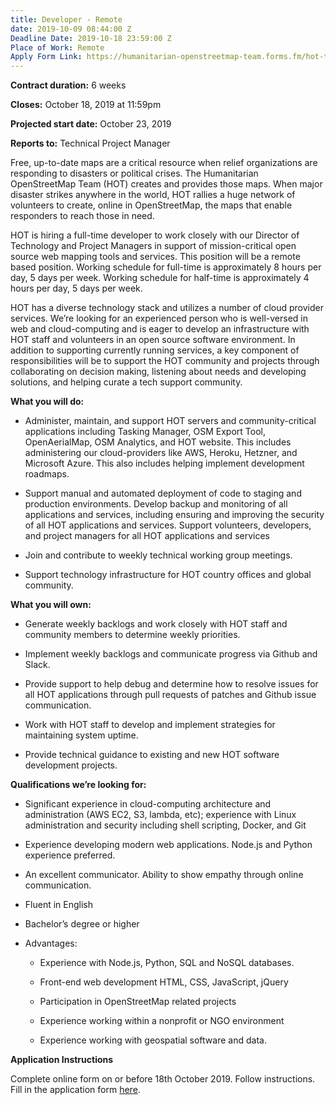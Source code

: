 ```yaml
---
title: Developer - Remote
date: 2019-10-09 08:44:00 Z
Deadline Date: 2019-10-18 23:59:00 Z
Place of Work: Remote
Apply Form Link: https://humanitarian-openstreetmap-team.forms.fm/hot-tech-submission
---
```


**Contract duration:** 6 weeks

**Closes:** October 18, 2019 at 11:59pm

**Projected start date:** October 23, 2019

**Reports to:** Technical Project Manager

Free, up-to-date maps are a critical resource when relief organizations are responding to disasters or political crises. The Humanitarian OpenStreetMap Team (HOT) creates and provides those maps. When major disaster strikes anywhere in the world, HOT rallies a huge network of volunteers to create, online in OpenStreetMap, the maps that enable responders to reach those in need.

HOT is hiring a full-time developer to work closely with our Director of Technology and Project Managers in support of mission-critical open source web mapping tools and services. This position will be a remote based position. Working schedule for full-time is approximately 8 hours per day, 5 days per week. Working schedule for half-time is approximately 4 hours per day, 5 days per week.

HOT has a diverse technology stack and utilizes a number of cloud provider services. We’re looking for an experienced person who is well-versed in web and cloud-computing and is eager to develop an infrastructure with HOT staff and volunteers in an open source software environment. In addition to supporting currently running services, a key component of responsibilities will be to support the HOT community and projects through collaborating on decision making, listening about needs and developing solutions, and helping curate a tech support community.

**What you will do:**

* Administer, maintain, and support HOT servers and community-critical applications including Tasking Manager, OSM Export Tool, OpenAerialMap, OSM Analytics, and HOT website. This includes administering our cloud-providers like AWS, Heroku, Hetzner, and Microsoft Azure. This also includes helping implement development roadmaps.

* Support manual and automated deployment of code to staging and production environments. Develop backup and monitoring of all applications and services, including ensuring and improving the security of all HOT applications and services. Support volunteers, developers, and project managers for all HOT applications and services

* Join and contribute to weekly technical working group meetings.

* Support technology infrastructure for HOT country offices and global community.

**What you will own:**

* Generate weekly backlogs and work closely with HOT staff and community members to determine weekly priorities.

* Implement weekly backlogs and communicate progress via Github and Slack.

* Provide support to help debug and determine how to resolve issues for all HOT applications through pull requests of patches and Github issue communication.

* Work with HOT staff to develop and implement strategies for maintaining system uptime.

* Provide technical guidance to existing and new HOT software development projects.

**Qualifications we’re looking for:**

* Significant experience in cloud-computing architecture and administration (AWS EC2, S3, lambda, etc); experience with Linux administration and security including shell scripting, Docker, and Git

* Experience developing modern web applications. Node.js and Python experience preferred.

* An excellent communicator. Ability to show empathy through online communication.

* Fluent in English

* Bachelor’s degree or higher

* Advantages:

  - Experience with Node.js, Python, SQL and NoSQL databases.

  - Front-end web development HTML, CSS, JavaScript, jQuery

  - Participation in OpenStreetMap related projects

  - Experience working within a nonprofit or NGO environment

  - Experience working with geospatial software and data.

**Application Instructions**

Complete online form on or before 18th October 2019. Follow instructions. Fill in the application form [here](https://humanitarian-openstreetmap-team.forms.fm/hot-tech-submission).


